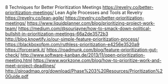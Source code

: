 8 Techniques for Better Prioritization Meetings https://revelry.co/better-prioritization-meetings/
Lean Agile Processes and Tools at Revelry https://revelry.co/lean-agile/
https://revelry.co/better-prioritization-meetings/
https://www.liquidplanner.com/blog/prioritizing-project-work-team/
https://medium.com/@sourjayne/how-to-smack-down-political-bullshit-in-prioritization-meetings-66a2de3572b3
http://blog.knowtify.io/our-simple-feature-prioritization-process/
https://blackboxofpm.com/ruthless-prioritization-e4256e3520a9
https://forcerank.it/
https://roadmunk.com/blog/feature-prioritization-gut-check/
http://www.software-kanban.de/2013/11/open-prioritization-meeting.html
https://www.workzone.com/blog/how-to-prioritize-work-and-meet-project-deadlines/
http://qiroadmap.org/download/Phase%203%20Resources/Prioritization%20Guide.pdf
